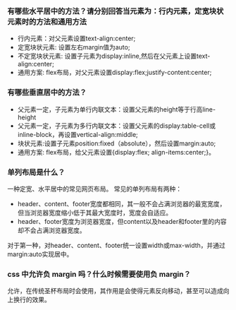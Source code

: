 ### 有哪些水平居中的方法？请分别回答当元素为：行内元素，定宽块状元素时的方法和通用方法
- 行内元素：对父元素设置text-align:center;
- 定宽块状元素: 设置左右margin值为auto;
- 不定宽块状元素: 设置子元素为display:inline,然后在父元素上设置text-align:center;
- 通用方案: flex布局，对父元素设置display:flex;justify-content:center;
### 有哪些垂直居中的方法？
- 父元素一定，子元素为单行内联文本：设置父元素的height等于行高line-height 
- 父元素一定，子元素为多行内联文本：设置父元素的display:table-cell或inline-block，再设置vertical-align:middle; 
- 块状元素:设置子元素position:fixed（absolute），然后设置margin:auto; 
- 通用方案: flex布局，给父元素设置{display:flex; align-items:center;}。
### 单列布局是什么？
一种定宽、水平居中的常见网页布局。
常见的单列布局有两种：
- header、content、footer宽度都相同，其一般不会占满浏览器的最宽宽度，但当浏览器宽度缩小低于其最大宽度时，宽度会自适应。
- header、footer宽度为浏览器宽度，但content以及header和footer里的内容却不会占满浏览器宽度。

对于第一种，对header、content、footer统一设置width或max-width，并通过margin:auto实现居中。
### css 中允许负 margin 吗？什么时候需要使用负 margin？
允许，在传统圣杯布局时会使用，其作用是会使得元素反向移动，甚至可以造成向上换行的效果。